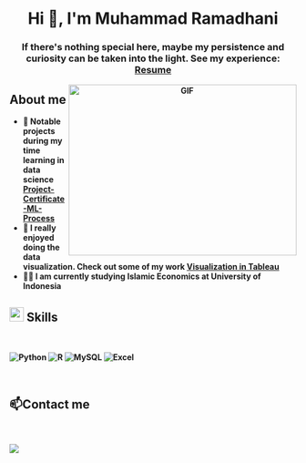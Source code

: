 <h1 align="center"><b>Hi 👋, I'm Muhammad Ramadhani </h1>
<!--  -->
<h3 align="center">If there's nothing special here, maybe my persistence and curiosity can be taken into the light. See my experience: <a href="https://drive.google.com/file/d/1Pj-s8Hh90GtGmHSiaUhcQgPiXWrVm0Es/view?usp=sharing" target="blank">Resume</a></h3>

<a target="_blank" align="center">
  <img align="right" top="500" height="300" width="400" alt="GIF" src="https://media.giphy.com/media/v1.Y2lkPTc5MGI3NjExczJ6b2hrZGt2dWxqaTJzNDJrMHRyMm5nYnUzbnFoZDl6cnd4ZXExNSZlcD12MV9pbnRlcm5hbF9naWZfYnlfaWQmY3Q9Zw/JskwGYW7t7znylmsaQ/giphy.gif">
</a>

About me
-----
- 🔎 Notable projects during my time learning in data science <a href="https://github.com/Ramshall/mlprocess_diabetes" target="blank">Project-Certificate-ML-Process</a>
- 📢 I really enjoyed doing the data visualization. Check out some of my work <a href="https://public.tableau.com/app/profile/muhammad.ramadhani2360" target="blank">Visualization in Tableau<a>
- 🧑‍🎓 I am currently studying Islamic Economics at University of Indonesia



## <img src="https://media2.giphy.com/media/QssGEmpkyEOhBCb7e1/giphy.gif?cid=ecf05e47a0n3gi1bfqntqmob8g9aid1oyj2wr3ds3mg700bl&rid=giphy.gif" width ="25"><b> Skills</b>
<br>
<p align="center">

  ![Python](https://img.shields.io/badge/Python%20-%2314354C.svg?style=for-the-badge&logo=python&logoColor=white)
  ![R](https://img.shields.io/badge/R-276DC3?style=for-the-badge&logo=r&logoColor=white)
  ![MySQL](https://img.shields.io/badge/MySQL-00000F?style=for-the-badge&logo=mysql&logoColor=white)
  ![Excel](https://img.shields.io/badge/Microsoft_Excel-217346?style=for-the-badge&logo=microsoft-excel&logoColor=white)

<br>


## 📫Contact me
<br>
<p align="Center>
<a href="mailto:ramshall13@gmail" target="_blank">
<img src="https://img.shields.io/badge/gmail:  ramshall13-%23EA4335.svg?style=for-the-badge&logo=gmail&logoColor=white" t=mail style="margin-bottom: 5px;" />
</a>
<br>
